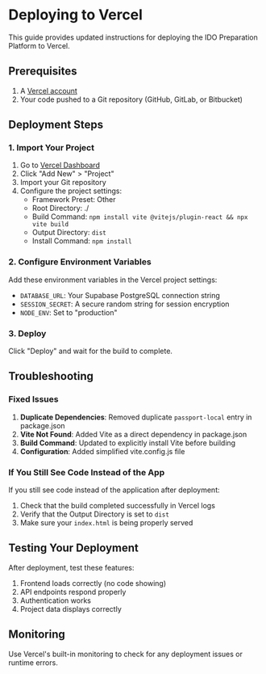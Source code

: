 # Deploying to Vercel

This guide provides updated instructions for deploying the IDO Preparation Platform to Vercel.

## Prerequisites

1. A [Vercel account](https://vercel.com/signup)
2. Your code pushed to a Git repository (GitHub, GitLab, or Bitbucket)

## Deployment Steps

### 1. Import Your Project

1. Go to [Vercel Dashboard](https://vercel.com/dashboard)
2. Click "Add New" > "Project"
3. Import your Git repository
4. Configure the project settings:
   - Framework Preset: Other
   - Root Directory: ./
   - Build Command: `npm install vite @vitejs/plugin-react && npx vite build`
   - Output Directory: `dist`
   - Install Command: `npm install`

### 2. Configure Environment Variables

Add these environment variables in the Vercel project settings:
- `DATABASE_URL`: Your Supabase PostgreSQL connection string
- `SESSION_SECRET`: A secure random string for session encryption
- `NODE_ENV`: Set to "production"

### 3. Deploy

Click "Deploy" and wait for the build to complete.

## Troubleshooting

### Fixed Issues

1. **Duplicate Dependencies**: Removed duplicate `passport-local` entry in package.json
2. **Vite Not Found**: Added Vite as a direct dependency in package.json
3. **Build Command**: Updated to explicitly install Vite before building
4. **Configuration**: Added simplified vite.config.js file

### If You Still See Code Instead of the App

If you still see code instead of the application after deployment:

1. Check that the build completed successfully in Vercel logs
2. Verify that the Output Directory is set to `dist`
3. Make sure your `index.html` is being properly served

## Testing Your Deployment

After deployment, test these features:
1. Frontend loads correctly (no code showing)
2. API endpoints respond properly
3. Authentication works
4. Project data displays correctly

## Monitoring

Use Vercel's built-in monitoring to check for any deployment issues or runtime errors.